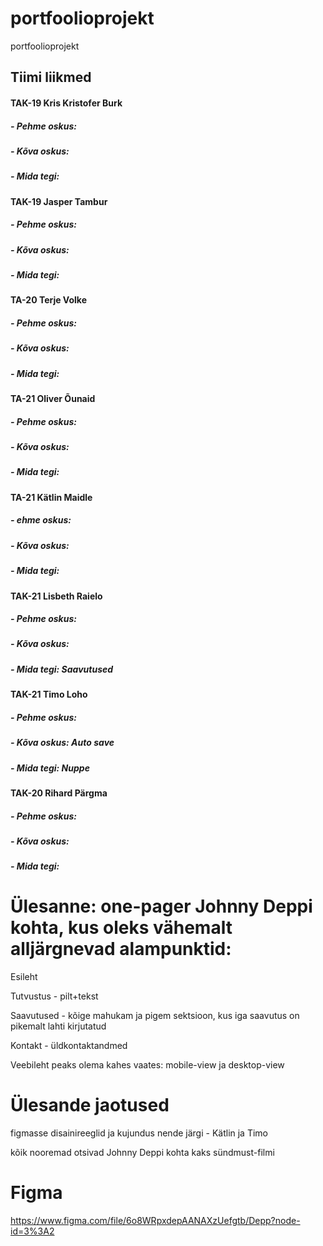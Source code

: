 # portfoolioprojekt
portfoolioprojekt

Tiimi liikmed
-------------
#### TAK-19 Kris Kristofer Burk
##### - Pehme oskus: 
##### - Kõva oskus: 
##### - Mida tegi:

#### TAK-19 Jasper Tambur
##### - Pehme oskus: 
##### - Kõva oskus: 
##### - Mida tegi:

#### TA-20 Terje Volke
##### - Pehme oskus: 
##### - Kõva oskus: 
##### - Mida tegi:

#### TA-21 Oliver Õunaid
##### - Pehme oskus: 
##### - Kõva oskus: 
##### - Mida tegi:

#### TA-21 Kätlin Maidle 
##### - ehme oskus: 
##### - Kõva oskus: 
##### - Mida tegi:

#### TAK-21 Lisbeth Raielo
##### - Pehme oskus: 
##### - Kõva oskus: 
##### - Mida tegi: Saavutused

#### TAK-21 Timo Loho
##### - Pehme oskus: 
##### - Kõva oskus: Auto save
##### - Mida tegi: Nuppe

#### TAK-20 Rihard Pärgma
##### - Pehme oskus: 
##### - Kõva oskus: 
##### - Mida tegi:

# Ülesanne: one-pager Johnny Deppi kohta, kus oleks vähemalt alljärgnevad alampunktid:
Esileht

Tutvustus - pilt+tekst

Saavutused - kõige mahukam ja pigem sektsioon, kus iga saavutus on pikemalt lahti kirjutatud

Kontakt - üldkontaktandmed

Veebileht peaks olema kahes vaates: mobile-view ja desktop-view

# Ülesande jaotused
figmasse disainireeglid ja kujundus nende järgi - Kätlin ja Timo

kõik nooremad otsivad Johnny Deppi kohta kaks sündmust-filmi

# Figma
https://www.figma.com/file/6o8WRpxdepAANAXzUefgtb/Depp?node-id=3%3A2



